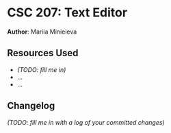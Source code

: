 # CSC 207: Text Editor

**Author**: Mariia Minieieva

## Resources Used

+ _(TODO: fill me in)_
+ ...
+ ...

## Changelog

_(TODO: fill me in with a log of your committed changes)_
